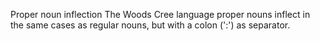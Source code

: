 Proper noun inflection
The Woods Cree language proper nouns inflect in the same cases as regular
nouns, but with a colon (':') as separator.



